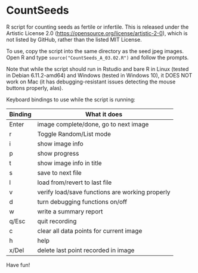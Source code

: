 # CountSeeds
R script for counting seeds as fertile or infertile. This is released under the Artistic License 2.0 (https://opensource.org/license/artistic-2-0), which is not listed by GitHub, rather than the listed MIT License.

To use, copy the script into the same directory as the seed jpeg images. Open R and type 
```source("CountSeeds_A_03.02.R")```
and follow the prompts. 

Note that while the script should run in Rstudio and bare R in Linux (tested in Debian 6.11.2-amd64) and Windows (tested in Windows 10), it DOES NOT work on Mac (it has debugging-resistant issues detecting the mouse buttons properly, alas).

Keyboard bindings to use while the script is running:

|Binding|What it does                                   |
|-------|-----------------------------------------------|
|Enter  |image complete/done, go to next image          |
|r      |Toggle Random/List mode                        |
|i      |show image info                                |
|p      |show progress                                  |
|t      |show image info in title                       |
|s      |save to next file                              |
|l      |load from/revert to last file                  |
|v      |verify load/save functions are working properly|
|d      |turn debugging functions on/off                |
|w      |write a summary report                         |
|q/Esc  |quit recording                                 |
|c      |clear all data points for current image        |
|h      |help                                           |
|x/Del  |delete last point recorded in image            |

Have fun!
